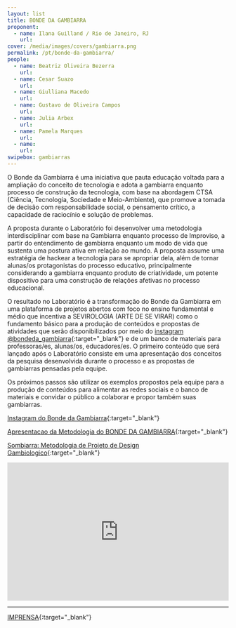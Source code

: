 ```yaml
---
layout: list
title: BONDE DA GAMBIARRA 
proponent:
  - name: Ilana Guilland / Rio de Janeiro, RJ
    url: 
cover: /media/images/covers/gambiarra.png
permalink: /pt/bonde-da-gambiarra/
people:
  - name: Beatriz Oliveira Bezerra
    url: 
  - name: Cesar Suazo
    url: 
  - name: Giulliana Macedo
    url: 
  - name: Gustavo de Oliveira Campos
    url: 
  - name: Julia Arbex
    url: 
  - name: Pamela Marques
    url: 
  - name: 
    url: 
swipebox: gambiarras
---
```


O Bonde da Gambiarra é uma iniciativa que pauta educação voltada para a ampliação do conceito de tecnologia e adota a gambiarra enquanto processo de construção da tecnologia,
com base na abordagem CTSA (Ciência, Tecnologia, Sociedade e Meio-Ambiente), que promove a tomada de decisão com responsabilidade social, o pensamento crítico, a capacidade de
raciocínio e solução de problemas.  
  
A proposta durante o Laboratório foi desenvolver uma metodologia interdisciplinar com base na Gambiarra enquanto processo de Improviso, a partir do entendimento de gambiarra enquanto um modo de vida que sustenta uma postura ativa em relação ao mundo. A proposta assume uma estratégia de hackear a tecnologia para se apropriar dela, além de tornar alunas/os protagonistas do processo educativo, principalmente considerando a gambiarra enquanto produto de criatividade, um potente dispositivo para uma construção de relações afetivas no processo educacional.
  
O resultado no Laboratório é a transformação do Bonde da Gambiarra em uma plataforma de projetos abertos com foco no ensino fundamental e médio que incentiva a SEVIROLOGIA
(ARTE DE SE VIRAR) como o fundamento básico para a produção de conteúdos e propostas de atividades que serão disponibilizados por meio do [instagram @bondeda_gambiarra](https://www.instagram.com/peixaria.coletiva/){:target="_blank"} e de
um banco de materiais para professoras/es, alunas/os, educadores/es. O primeiro conteúdo que será lançado após o Laboratório consiste em uma apresentação dos conceitos da
pesquisa desenvolvida durante o processo e as propostas de gambiarras pensadas pela equipe.

Os próximos passos são utilizar os exemplos propostos pela equipe para a produção de conteúdos para alimentar as redes sociais e o banco de materiais e convidar o público a colaborar e propor também suas gambiarras.


[Instagram do Bonde da Gambiarra](https://www.instagram.com/peixaria.coletiva/){:target="_blank"}


[Apresentacao da Metodologia do BONDE DA GAMBIARRA](https://www.yumpu.com/pt/document/read/63993194/bonde-da-gambiarra-apresentacao-da-metodologia){:target="_blank"}

[Sombiarra: Metodologia de Projeto de Design Gambiologico](https://www.yumpu.com/pt/document/read/63993210/sombiarra-metodologia-de-projeto-de-design-gambiologico){:target="_blank"}


<iframe width="100%" height="315" src="https://www.youtube.com/embed/uzLIfiSBVHg" frameborder="0" allow="accelerometer; autoplay; encrypted-media; gyroscope; picture-in-picture" allowfullscreen></iframe>


--- 

[IMPRENSA](/3ed/pt/imprensa/gambiarra){:target="_blank"}